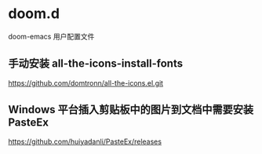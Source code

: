 # doom.d
doom-emacs 用户配置文件

## 手动安装 all-the-icons-install-fonts
https://github.com/domtronn/all-the-icons.el.git

## Windows 平台插入剪贴板中的图片到文档中需要安装PasteEx
https://github.com/huiyadanli/PasteEx/releases




